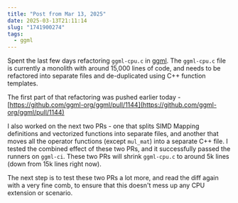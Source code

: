 ```yaml
---
title: "Post from Mar 13, 2025"
date: 2025-03-13T21:11:14
slug: "1741900274"
tags:
  - ggml
---
```

Spent the last few days refactoring `ggml-cpu.c` in [ggml](https://github.com/ggml-org/ggml). The `ggml-cpu.c` file is currently a monolith with around 15,000 lines of code, and needs to be refactored into separate files and de-duplicated using C++ function templates.

The first part of that refactoring was pushed earlier today - [https://github.com/ggml-org/ggml/pull/1144](https://github.com/ggml-org/ggml/pull/1144)

I also worked on the next two PRs - one that splits SIMD Mapping definitions and vectorized functions into separate files, and another that moves all the operator functions (except `mul_mat`) into a separate C++ file. I tested the combined effect of these two PRs, and it successfully passed the runners on `ggml-ci`. These two PRs will shrink `ggml-cpu.c` to around 5k lines (down from 15k lines right now).

The next step is to test these two PRs a lot more, and read the diff again with a very fine comb, to ensure that this doesn't mess up any CPU extension or scenario.
